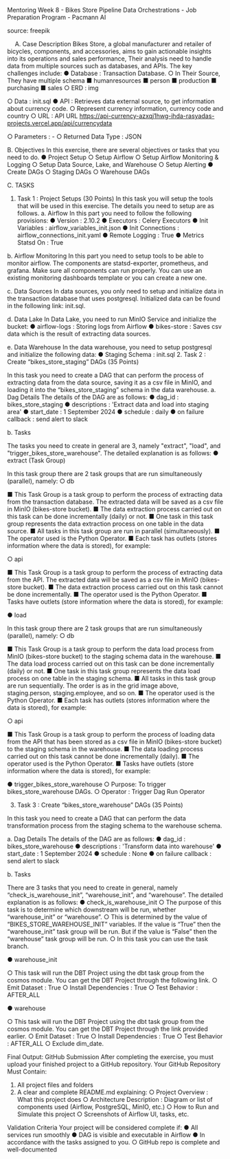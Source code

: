 Mentoring Week 8 - Bikes Store Pipeline
Data Orchestrations - Job Preparation Program - Pacmann AI

 
source: freepik 

 
A.	Case Description
Bikes Store, a global manufacturer and retailer of bicycles, components, and accessories, aims to gain actionable insights into its operations and sales performance, Their analysis need to handle data from multiple sources such as databases, and APIs. The key challenges include:
●	Database : Transaction Database.
○	In Their Source, They have multiple schema
■	humanresources
■	person
■	production
■	purchasing
■	sales
○	ERD : img
 
○	Data : init.sql
●	API : Retrieves data external source, to get information about currency code. 
○	Represent currency information, currency code and country
○	URL : API URL
https://api-currency-azxqj1hwg-ihda-rasyadas-projects.vercel.app/api/currencydata

○	Parameters : -
○	Returned Data Type : JSON

B.	Objectives
In this exercise, there are several objectives or tasks that you need to do.
●	Project Setup
○	Setup Airflow
○	Setup Airflow Monitoring & Logging
○	Setup Data Source, Lake, and Warehouse
○	Setup Alerting
●	Create DAGs
○	Staging DAGs
○	Warehouse DAGs



 

C.	TASKS
1.	Task 1 : Project Setups (30 Points)
In this task you will setup the tools that will be used in this exercise. The details you need to setup are as follows.
a.	Airflow
In this part you need to follow the following provisions:
●	Version : 2.10.2
●	Executors : Celery Executors
●	Init Variables : airflow_variables_init.json
●	Init Connections : airflow_connections_init.yaml
●	Remote Logging : True
●	Metrics Statsd On : True

b.	Airflow Monitoring
In this part you need to setup tools to be able to monitor airflow. The components are statsd-exporter, prometheus, and grafana. Make sure all components can run properly. You can use an existing monitoring dashboards template or you can create a new one.

c.	Data Sources
In data sources, you only need to setup and initialize data in the transaction database that uses postgresql. Initialized data can be found in the following link: init.sql.

d.	Data Lake
In Data Lake, you need to run MinIO Service and initialize the bucket:
●	airflow-logs : Storing logs from Airflow
●	bikes-store : Saves csv data which is the result of extracting data sources.

e.	Data Warehouse
In the data warehouse, you need to setup postgresql and initialize the following data:
●	Staging Schema : init.sql
2.	Task 2 : Create “bikes_store_staging” DAGs (35 Points)
 

In this task you need to create a DAG that can perform the process of extracting data from the data source, saving it as a csv file in MinIO, and loading it into the “bikes_store_staging” schema in the data warehouse.
a.	Dag Details
The details of the DAG are as follows:
●	dag_id : bikes_store_staging
●	descriptions : 'Extract data and load into staging area'
●	start_date : 1 September 2024
●	schedule : daily
●	on failure callback : send alert to slack

b.	Tasks
 
The tasks you need to create in general are 3, namely "extract", "load", and "trigger_bikes_store_warehouse". The detailed explanation is as follows:
●	extract (Task Group)
 

In this task group there are 2 task groups that are run simultaneously (parallel), namely:
○	db
 

■	This Task Group is a task group to perform the process of extracting data from the transaction database. The extracted data will be saved as a csv file in MinIO (bikes-store bucket).
■	The data extraction process carried out on this task can be done incrementally (daily) or not.
■	One task in this task group represents the data extraction process on one table in the data source.
■	All tasks in this task group are run in parallel (simultaneously).
■	The operator used is the Python Operator.
■	Each task has outlets (stores information where the data is stored), for example:

  

○	api
 
■	This Task Group is a task group to perform the process of extracting data from the API. The extracted data will be saved as a csv file in MinIO (bikes-store bucket).
■	The data extraction process carried out on this task cannot be done incrementally.
■	The operator used is the Python Operator.
■	Tasks have outlets (store information where the data is stored), for example:
 

●	load
 

In this task group there are 2 task groups that are run simultaneously (parallel), namely:
○	db
 

■	This Task Group is a task group to perform the data load process from MinIO (bikes-store bucket) to the staging schema data in the warehouse.
■	The data load process carried out on this task can be done incrementally (daily) or not.
■	One task in this task group represents the data load process on one table in the staging schema.
■	All tasks in this task group are run sequentially. The order is as in the grid image above, staging.person, staging.employee, and so on.
■	The operator used is the Python Operator.
■	Each task has outlets (stores information where the data is stored), for example:

  

○	api
 
■	This Task Group is a task group to perform the process of loading data from the API that has been stored as a csv file in MinIO (bikes-store bucket) to the staging schema in the warehouse.
■	The data loading process carried out on this task cannot be done incrementally (daily).
■	The operator used is the Python Operator.
■	Tasks have outlets (store information where the data is stored), for example:

 

●	trigger_bikes_store_warehouse
○	Purpose: To trigger bikes_store_warehouse DAGs.
○	Operator : Trigger Dag Run Operator


3.	Task 3 : Create “bikes_store_warehouse” DAGs (35 Points) 

 

In this task you need to create a DAG that can perform the data transformation process from the staging schema to the warehouse schema.

a.	Dag Details
The details of the DAG are as follows:
●	dag_id : bikes_store_warehouse
●	descriptions : 'Transform data into warehouse'
●	start_date : 1 September 2024
●	schedule : None
●	on failure callback : send alert to slack

b.	Tasks
 
There are 3 tasks that you need to create in general, namely “check_is_warehouse_init”, “warehouse_init”, and “warehouse”. The detailed explanation is as follows:
●	check_is_warehouse_init
○	The purpose of this task is to determine which downstream will be run, whether “warehouse_init” or “warehouse”.
○	This is determined by the value of “BIKES_STORE_WAREHOUSE_INIT” variables. If the value is “True” then the “warehouse_init” task group will be run. But if the value is “False” then the “warehouse” task group will be run.
○	In this task you can use the task branch.

●	warehouse_init
 
○	This task will run the DBT Project using the dbt task group from the cosmos module. You can get the DBT Project through the following link.
○	Emit Dataset : True
○	Install Dependencies : True
○	Test Behavior : AFTER_ALL

●	warehouse
 
○	This task will run the DBT Project using the dbt task group from the cosmos module. You can get the DBT Project through the link provided earlier.
○	Emit Dataset : True
○	Install Dependencies : True
○	Test Behavior : AFTER_ALL
○	Exclude dim_date.







Final Output: GitHub Submission
After completing the exercise, you must upload your finished project to a GitHub repository.
Your GitHub Repository Must Contain:
1.	All project files and folders
2.	A clear and complete README.md explaining:
○	Project Overview : What this project does
○	Architecture Description : Diagram or list of components used (Airflow, PostgreSQL, MinIO, etc.)
○	How to Run and Simulate this project
○	Screenshots of Airflow UI, tasks, etc.

Validation Criteria
Your project will be considered complete if:
●	All services run smoothly
●	DAG is visible and executable in Airflow
●	In accordance with the tasks assigned to you.
○	GitHub repo is complete and well-documented



